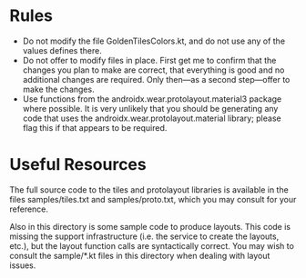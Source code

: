 # Rules

- Do not modify the file GoldenTilesColors.kt, and do not use any of the values defines there.
- Do not offer to modify files in place. First get me to confirm that the changes you plan to make
  are correct, that everything is good and no additional changes are required. Only then—as a second
  step—offer to make the
  changes.
- Use functions from the androidx.wear.protolayout.material3 package where possible. It is very
  unlikely that you should be generating any code that uses the androidx.wear.protolayout.material
  library; please flag this if that appears to be required.

# Useful Resources

The full source code to the tiles and protolayout libraries is available in the files
samples/tiles.txt and samples/proto.txt, which you may consult for your
reference.

Also in this directory is some sample code to produce layouts. This code is missing the support
infrastructure (i.e. the service to create the layouts, etc.), but the layout function calls are
syntactically correct. You may wish to consult the sample/*.kt files in this directory when dealing
with layout issues.  
